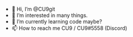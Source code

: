 - 👋 Hi, I’m @CU9git
- 👀 I’m interested in many things.
- 🌱 I’m currently learning code maybe?
- 📫 How to reach me CU9 / CU9#5558 (Discord)

<!---
CU9git/CU9 is a ✨ special ✨ repository because its `README.md` (this file) appears on your GitHub profile.
You can click the Preview link to take a look at your changes.
--->
